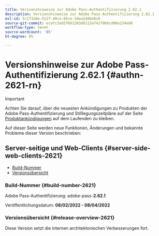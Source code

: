 ```yaml
---
title: Versionshinweise zur Adobe Pass-Authentifizierung 2.62.1
description: Versionshinweise zur Adobe Pass-Authentifizierung 2.62.1
exl-id: 5c173a0e-512f-40ca-85ce-10ea1ddbe8c6
source-git-commit: ecafc3a92f691203d8113a741f0b6cd00a134e80
workflow-type: tm+mt
source-wordcount: '85'
ht-degree: 0%

---
```


# Versionshinweise zur Adobe Pass-Authentifizierung 2.62.1 {#authn-2621-rn}

>[!IMPORTANT]
>
> Achten Sie darauf, über die neuesten Ankündigungen zu Produkten der Adobe Pass-Authentifizierung und Stilllegungszeitpläne auf der Seite [Produktankündigungen](/help/authentication/product-announcements.md) auf dem Laufenden zu bleiben.

Auf dieser Seite werden neue Funktionen, Änderungen und bekannte Probleme dieser Version beschrieben:

## Server-seitige und Web-Clients {#server-side-web-clients-2621}

* [Build-Nummer](#build-number-2621)
* [Versionsübersicht](#release-overview-2621)

### Build-Nummer {#build-number-2621}

Adobe Pass-Authentifizierung: adobe-pass-**2.62.1**

Veröffentlichungsdatum: **08/02/2022 - 08/04/2022**

### Versionsübersicht {#release-overview-2621}

Diese Version setzt die internen architektonischen Verbesserungen fort.
